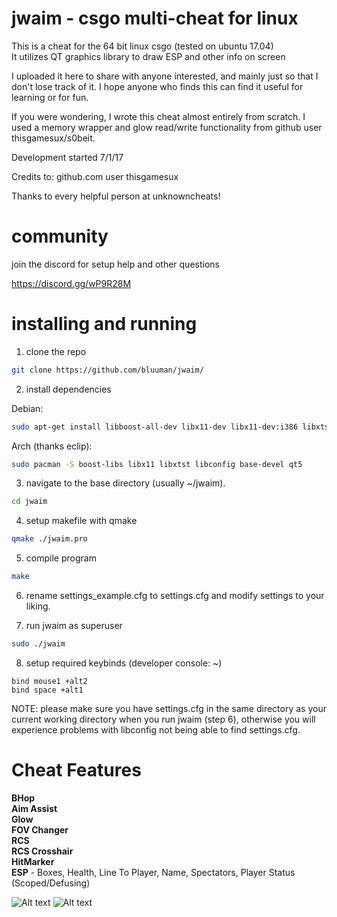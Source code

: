 # jwaim - csgo multi-cheat for linux
This is a cheat for the 64 bit linux csgo (tested on ubuntu 17.04)  
It utilizes QT graphics library to draw ESP and other info on screen  

I uploaded it here to share with anyone interested, and mainly just so that I don't lose track of it. I hope anyone who finds this can find it useful for learning or for fun.  

If you were wondering, I wrote this cheat almost entirely from scratch. I used a memory wrapper and glow read/write functionality from github user thisgamesux/s0beit.  

Development started 7/1/17  

Credits to: 
github.com user thisgamesux

Thanks to every helpful person at unknowncheats!

# community
join the discord for setup help and other questions

https://discord.gg/wP9R28M
# installing and running
1. clone the repo
```bash
git clone https://github.com/bluuman/jwaim/
```
2. install dependencies

Debian:
```bash
sudo apt-get install libboost-all-dev libx11-dev libx11-dev:i386 libxtst-dev libconfig++-dev build-essential qt5-default
```
Arch (thanks eclip):
```bash
sudo pacman -S boost-libs libx11 libxtst libconfig base-devel qt5
```

3. navigate to the base directory (usually ~/jwaim).
```bash
cd jwaim
```

4. setup makefile with qmake
```bash
qmake ./jwaim.pro
```

5. compile program
```bash
make
```
6. rename settings_example.cfg to settings.cfg and modify settings to your liking.

7. run jwaim as superuser

```bash 
sudo ./jwaim
```
8. setup required keybinds (developer console: ~)
```
bind mouse1 +alt2
bind space +alt1
```


NOTE:
please make sure you have settings.cfg in the same directory as your current working directory when you run jwaim (step 6), otherwise you will experience problems with libconfig not being able to find settings.cfg.

# Cheat Features
**BHop  
Aim Assist  
Glow  
FOV Changer  
RCS  
RCS Crosshair  
HitMarker  
ESP** - Boxes, Health, Line To Player, Name, Spectators, Player Status (Scoped/Defusing)

![Alt text](http://i.imgur.com/g2IU45i.jpg "screenshot")
![Alt text](https://i.imgur.com/xmjycBr.jpg "another screenshot")
